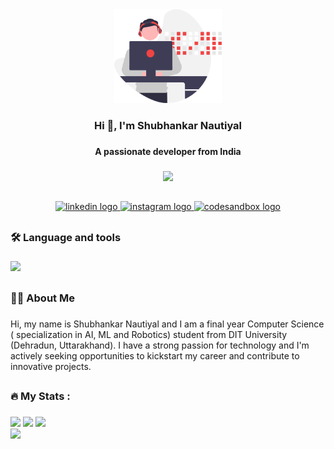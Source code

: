 <div align="center">
  <img height="150" src="profile2.5107d7620fd0018fb9ce671db45cd71b.svg"  />
</div>

###

<h3 align="center">Hi 👋, I'm Shubhankar Nautiyal</h3>

###

<h4 align="center">A passionate developer from India</h4>

###

<div align="center">
  <img src="https://visitor-badge.laobi.icu/badge?page_id=Shubhankar-1.Shubhankar-1&left_color=brown&right_color=tomato&left_text=Views"  />
</div>

###

<h2 align="center"></h2>

###

<div align="center">
  <a href="https://www.linkedin.com/in/shubhankar-nautiyal/" target="_blank">
    <img src="https://raw.githubusercontent.com/maurodesouza/profile-readme-generator/master/src/assets/icons/social/linkedin/default.svg" width="52" height="40" alt="linkedin logo"  />
  </a>
  <a href="https://www.instagram.com/s.h.u.b.u._/" target="_blank">
    <img src="https://raw.githubusercontent.com/maurodesouza/profile-readme-generator/master/src/assets/icons/social/instagram/default.svg" width="52" height="40" alt="instagram logo"  />
  </a>
  <a href="https://shubhankar.vercel.app/" target="_blank">
    <img src="https://raw.githubusercontent.com/maurodesouza/profile-readme-generator/master/src/assets/icons/social/codesandbox/default.svg" width="52" height="40" alt="codesandbox logo"  />
  </a>
</div>

###

<h2 align="center"></h2>

###

<h3 align="left">🛠 Language and tools</h3>

###
![](https://skillicons.dev/icons?i=python,tensorflow,nextjs,react,javascript,tailwind,firebase,mysql,redux,vercel)

###

<h2 align="center"></h2>

###

<h3 align="left">👩‍💻  About Me</h3>

###

<p align="left">Hi, my name is Shubhankar Nautiyal and I am a final year Computer Science ( specialization in AI, ML and Robotics) student from DIT University (Dehradun, Uttarakhand). I have a strong passion for technology and I'm actively seeking opportunities to kickstart my career and contribute to innovative projects.</p>

###

<h2 align="center"></h2>

###

<h3 align="left">🔥   My Stats :</h3>

###

  ![](https://github-readme-stats.vercel.app/api?username=Shubhankar-1&theme=dark&hide_border=false&include_all_commits=true&count_private=true&custom_title=Github%20Stats)
  ![](https://github-readme-streak-stats.herokuapp.com/?user=Shubhankar-1&theme=dark&hide_border=false)
  ![](https://github-readme-stats.vercel.app/api/top-langs/?username=Shubhankar-1&theme=dark&hide_border=false&include_all_commits=true&count_private=true&layout=compact) <br/>
  ![](https://github-contributor-stats.vercel.app/api?username=Shubhankar-1&limit=6&theme=dark&combine_all_yearly_contributions=true&custom_title=Github%20Contribution%20Stats)
<div align="center">
</div>

###
